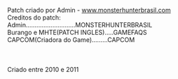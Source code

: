 Patch criado por Admin - www.monsterhunterbrasil.com<br />
Creditos do patch:<br />
	Admin............................MONSTERHUNTERBRASIL<br />
	Burango e MHTE(PATCH INGLES).....GAMEFAQS<br />
	CAPCOM(Criadora do Game).........CAPCOM<br />
                                                     <br />                    
                                        <br />
Criado entre 2010 e 2011<br />
